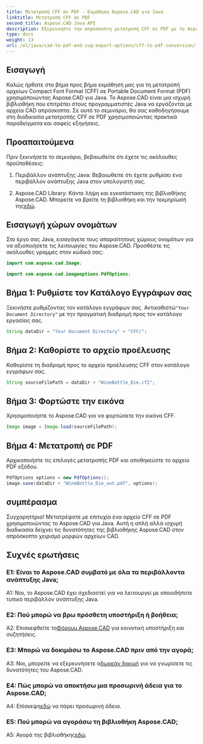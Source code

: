 ```yaml
---
title: Μετατροπή CFF σε PDF - Εκμάθηση Aspose.CAD για Java
linktitle: Μετατροπή CFF σε PDF
second_title: Aspose.CAD Java API
description: Εξερευνήστε την απρόσκοπτη μετατροπή CFF σε PDF με το Aspose.CAD για Java. Εύκολα βήματα, αξιόπιστα αποτελέσματα.
type: docs
weight: 13
url: /el/java/cad-to-pdf-and-svg-export-options/cff-to-pdf-conversion/
---
```

## Εισαγωγή

Καλώς ήρθατε στο βήμα προς βήμα εκμάθησή μας για τη μετατροπή αρχείων Compact Font Format (CFF) σε Portable Document Format (PDF) χρησιμοποιώντας Aspose.CAD για Java. Το Aspose.CAD είναι μια ισχυρή βιβλιοθήκη που επιτρέπει στους προγραμματιστές Java να εργάζονται με αρχεία CAD απρόσκοπτα. Σε αυτό το σεμινάριο, θα σας καθοδηγήσουμε στη διαδικασία μετατροπής CFF σε PDF χρησιμοποιώντας πρακτικά παραδείγματα και σαφείς εξηγήσεις.

## Προαπαιτούμενα

Πριν ξεκινήσετε το σεμινάριο, βεβαιωθείτε ότι έχετε τις ακόλουθες προϋποθέσεις:

1. Περιβάλλον ανάπτυξης Java: Βεβαιωθείτε ότι έχετε ρυθμίσει ένα περιβάλλον ανάπτυξης Java στον υπολογιστή σας.

2.  Aspose.CAD Library: Κάντε λήψη και εγκατάσταση της βιβλιοθήκης Aspose.CAD. Μπορείτε να βρείτε τη βιβλιοθήκη και την τεκμηρίωσή της[εδώ](https://releases.aspose.com/cad/java/).

## Εισαγωγή χώρων ονομάτων

Στο έργο σας Java, εισαγάγετε τους απαραίτητους χώρους ονομάτων για να αξιοποιήσετε τις λειτουργίες του Aspose.CAD. Προσθέστε τις ακόλουθες γραμμές στον κώδικά σας:

```java
import com.aspose.cad.Image;

import com.aspose.cad.imageoptions.PdfOptions;
```

## Βήμα 1: Ρυθμίστε τον Κατάλογο Εγγράφων σας

 Ξεκινήστε ρυθμίζοντας τον κατάλογο εγγράφων σας. Αντικαθιστώ`"Your Document Directory"` με την πραγματική διαδρομή προς τον κατάλογο εργασίας σας.

```java
String dataDir = "Your Document Directory" + "CFF/";
```

## Βήμα 2: Καθορίστε το αρχείο προέλευσης

Καθορίστε τη διαδρομή προς το αρχείο προέλευσης CFF στον κατάλογο εγγράφων σας.

```java
String sourceFilePath = dataDir + "WineBottle_Die.cf2";
```

## Βήμα 3: Φορτώστε την εικόνα

Χρησιμοποιήστε το Aspose.CAD για να φορτώσετε την εικόνα CFF.

```java
Image image = Image.load(sourceFilePath);
```

## Βήμα 4: Μετατροπή σε PDF

Αρχικοποιήστε τις επιλογές μετατροπής PDF και αποθηκεύστε το αρχείο PDF εξόδου.

```java
PdfOptions options = new PdfOptions();
image.save(dataDir + "WineBottle_Die_out.pdf", options);
```

## συμπέρασμα

Συγχαρητήρια! Μετατρέψατε με επιτυχία ένα αρχείο CFF σε PDF χρησιμοποιώντας το Aspose.CAD για Java. Αυτή η απλή αλλά ισχυρή διαδικασία δείχνει τις δυνατότητες της βιβλιοθήκης Aspose.CAD στον απρόσκοπτο χειρισμό μορφών αρχείων CAD.

## Συχνές ερωτήσεις

### Ε1: Είναι το Aspose.CAD συμβατό με όλα τα περιβάλλοντα ανάπτυξης Java;

A1: Ναι, το Aspose.CAD έχει σχεδιαστεί για να λειτουργεί με οποιοδήποτε τυπικό περιβάλλον ανάπτυξης Java.

### Ε2: Πού μπορώ να βρω πρόσθετη υποστήριξη ή βοήθεια;

 A2: Επισκεφθείτε το[Φόρουμ Aspose.CAD](https://forum.aspose.com/c/cad/19) για κοινοτική υποστήριξη και συζητήσεις.

### Ε3: Μπορώ να δοκιμάσω το Aspose.CAD πριν από την αγορά;

 A3: Ναι, μπορείτε να εξερευνήσετε α[δωρεάν δοκιμή](https://releases.aspose.com/) για να γνωρίσετε τις δυνατότητες του Aspose.CAD.

### Ε4: Πώς μπορώ να αποκτήσω μια προσωρινή άδεια για το Aspose.CAD;

 Α4: Επίσκεψη[εδώ](https://purchase.aspose.com/temporary-license/) να πάρει προσωρινή άδεια.

### Ε5: Πού μπορώ να αγοράσω τη βιβλιοθήκη Aspose.CAD;

 A5: Αγορά της βιβλιοθήκης[εδώ](https://purchase.aspose.com/buy).